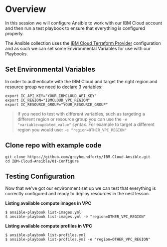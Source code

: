 # Overview
In this session we will configure Ansible to work with our IBM Cloud account and then run a test playbook to ensure that everything is configured properly. 

The Ansible collection uses the [IBM Cloud Terraform Provider](https://registry.terraform.io/providers/IBM-Cloud/ibm/latest/docs) configuration and as such we can set some Environmental Variables for use with our Playbooks. 

## Set Environmental Variables 

In order to authenticate with the IBM Cloud and target the right region and resource group we need to declare 3 variables:

```shell
export IC_API_KEY="YOUR_IBMCLOUD_API_KEY"
export IC_REGION="IBMCLOUD_VPC_REGION"
export IC_RESOURCE_GROUP="YOUR_RESOURCE_GROUP"
```

> If you need to test with different variables, such as targeting a different region or resource group you can use the `-e "variable=updated_value"` syntax. For example to target a different region you would use: `-e "region=OTHER_VPC_REGION"`

## Clone repo with example code

```shell
git clone https://github.com/greyhoundforty/IBM-Cloud-Ansible.git
cd IBM-Cloud-Ansible/01-Configure
```

## Testing Configuration 
Now that we've got our environment set up we can test that everything is correctly configured and ready to deploy resources in the nest lesson.

**Listing available compute images in VPC**

```shell
$ ansible-playbook list-images.yml
$ ansible-playbook list-images.yml -e "region=OTHER_VPC_REGION"
```

**Listing available compute profiles in VPC**

```shell
$ ansible-playbook list-profiles.yml
$ ansible-playbook list-profiles.yml -e "region=OTHER_VPC_REGION"
```
